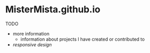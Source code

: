 # MisterMista.github.io

TODO
 - more information
   - information about projects I have created or contributed to
 - _responsive design_
